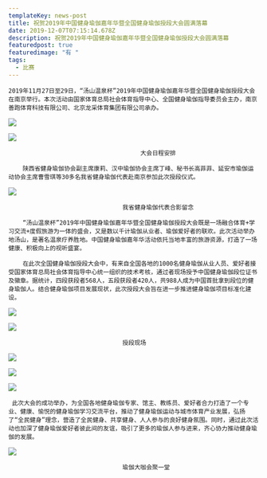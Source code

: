 ```yaml
---
templateKey: news-post
title: 祝贺2019年中国健身瑜伽嘉年华暨全国健身瑜伽授段大会圆满落幕
date: 2019-12-07T07:15:14.678Z
description: 祝贺2019年中国健身瑜伽嘉年华暨全国健身瑜伽授段大会圆满落幕
featuredpost: true
featuredimage: "有 "
tags:
  - 比赛
---
```


    2019年11月27日至29日，“汤山温泉杯”2019年中国健身瑜伽嘉年华暨全国健身瑜伽授段大会在南京举行。本次活动由国家体育总局社会体育指导中心、全国健身瑜伽指导委员会主办，南京善跑体育科技有限公司、北京龙采体育集团有限公司承办。

![](https://demotry.oss-cn-beijing.aliyuncs.com/%E7%A5%9D%E8%B4%BA2019%E5%B9%B4%E4%B8%AD%E5%9B%BD%E5%81%A5%E8%BA%AB%E7%91%9C%E4%BC%BD%E5%98%89%E5%B9%B4%E5%8D%8E%E6%9A%A8%E5%85%A8%E5%9B%BD%E5%81%A5%E8%BA%AB%E7%91%9C%E4%BC%BD%E6%8E%88%E6%AE%B5%E5%A4%A7%E4%BC%9A%E5%9C%86%E6%BB%A1%E8%90%BD%E5%B9%95/1.jpg)

![](https://demotry.oss-cn-beijing.aliyuncs.com/%E7%A5%9D%E8%B4%BA2019%E5%B9%B4%E4%B8%AD%E5%9B%BD%E5%81%A5%E8%BA%AB%E7%91%9C%E4%BC%BD%E5%98%89%E5%B9%B4%E5%8D%8E%E6%9A%A8%E5%85%A8%E5%9B%BD%E5%81%A5%E8%BA%AB%E7%91%9C%E4%BC%BD%E6%8E%88%E6%AE%B5%E5%A4%A7%E4%BC%9A%E5%9C%86%E6%BB%A1%E8%90%BD%E5%B9%95/2.jpg)

                                         大会日程安排

        陕西省健身瑜伽协会副主席康莉、汉中瑜伽协会主席丁峰、秘书长高菲菲、延安市瑜伽运动协会主席曹雪琪等30多名我省健身瑜伽代表赴南京参加此次授段仪式。

![](https://demotry.oss-cn-beijing.aliyuncs.com/%E7%A5%9D%E8%B4%BA2019%E5%B9%B4%E4%B8%AD%E5%9B%BD%E5%81%A5%E8%BA%AB%E7%91%9C%E4%BC%BD%E5%98%89%E5%B9%B4%E5%8D%8E%E6%9A%A8%E5%85%A8%E5%9B%BD%E5%81%A5%E8%BA%AB%E7%91%9C%E4%BC%BD%E6%8E%88%E6%AE%B5%E5%A4%A7%E4%BC%9A%E5%9C%86%E6%BB%A1%E8%90%BD%E5%B9%95/3.jpg)

                                    我省健身瑜伽代表合影留念

        “汤山温泉杯”2019年中国健身瑜伽嘉年华暨全国健身瑜伽授段大会既是一场融合体育+学习交流+度假旅游为一体的盛会，又是数以千计瑜伽从业者、瑜伽爱好者的联欢。此次活动举办地汤山，是著名温泉疗养胜地。中国健身瑜伽嘉年华活动依托当地丰富的旅游资源，打造了一场健康、积极向上的视听盛宴。

        在此次全国健身瑜伽授段大会中，有来自全国各地的1000名健身瑜伽从业人员、爱好者接受国家体育总局社会体育指导中心统一组织的技术考核，通过者现场授予中国健身瑜伽段位证书及徽章。据统计，四段获段者568人，五段获段者420人，共988人成为中国首批拿到段位的健身瑜伽人。结合健身瑜伽项目发展现状，此次授段大会旨在进一步推进健身瑜伽项目标准化建设。

![](https://demotry.oss-cn-beijing.aliyuncs.com/%E7%A5%9D%E8%B4%BA2019%E5%B9%B4%E4%B8%AD%E5%9B%BD%E5%81%A5%E8%BA%AB%E7%91%9C%E4%BC%BD%E5%98%89%E5%B9%B4%E5%8D%8E%E6%9A%A8%E5%85%A8%E5%9B%BD%E5%81%A5%E8%BA%AB%E7%91%9C%E4%BC%BD%E6%8E%88%E6%AE%B5%E5%A4%A7%E4%BC%9A%E5%9C%86%E6%BB%A1%E8%90%BD%E5%B9%95/4.jpg)

![](https://demotry.oss-cn-beijing.aliyuncs.com/%E7%A5%9D%E8%B4%BA2019%E5%B9%B4%E4%B8%AD%E5%9B%BD%E5%81%A5%E8%BA%AB%E7%91%9C%E4%BC%BD%E5%98%89%E5%B9%B4%E5%8D%8E%E6%9A%A8%E5%85%A8%E5%9B%BD%E5%81%A5%E8%BA%AB%E7%91%9C%E4%BC%BD%E6%8E%88%E6%AE%B5%E5%A4%A7%E4%BC%9A%E5%9C%86%E6%BB%A1%E8%90%BD%E5%B9%95/5.jpg)

                                    授段现场

![](https://demotry.oss-cn-beijing.aliyuncs.com/%E7%A5%9D%E8%B4%BA2019%E5%B9%B4%E4%B8%AD%E5%9B%BD%E5%81%A5%E8%BA%AB%E7%91%9C%E4%BC%BD%E5%98%89%E5%B9%B4%E5%8D%8E%E6%9A%A8%E5%85%A8%E5%9B%BD%E5%81%A5%E8%BA%AB%E7%91%9C%E4%BC%BD%E6%8E%88%E6%AE%B5%E5%A4%A7%E4%BC%9A%E5%9C%86%E6%BB%A1%E8%90%BD%E5%B9%95/6.jpg)

![](https://demotry.oss-cn-beijing.aliyuncs.com/%E7%A5%9D%E8%B4%BA2019%E5%B9%B4%E4%B8%AD%E5%9B%BD%E5%81%A5%E8%BA%AB%E7%91%9C%E4%BC%BD%E5%98%89%E5%B9%B4%E5%8D%8E%E6%9A%A8%E5%85%A8%E5%9B%BD%E5%81%A5%E8%BA%AB%E7%91%9C%E4%BC%BD%E6%8E%88%E6%AE%B5%E5%A4%A7%E4%BC%9A%E5%9C%86%E6%BB%A1%E8%90%BD%E5%B9%95/7.jpg)

![](https://demotry.oss-cn-beijing.aliyuncs.com/%E7%A5%9D%E8%B4%BA2019%E5%B9%B4%E4%B8%AD%E5%9B%BD%E5%81%A5%E8%BA%AB%E7%91%9C%E4%BC%BD%E5%98%89%E5%B9%B4%E5%8D%8E%E6%9A%A8%E5%85%A8%E5%9B%BD%E5%81%A5%E8%BA%AB%E7%91%9C%E4%BC%BD%E6%8E%88%E6%AE%B5%E5%A4%A7%E4%BC%9A%E5%9C%86%E6%BB%A1%E8%90%BD%E5%B9%95/8.jpg)

     此次大会的成功举办，为全国各地健身瑜伽专家、馆主、教练员、爱好者合力打造了一个专业、健康、愉悦的健身瑜伽学习交流平台，推动了健身瑜伽运动与城市体育产业发展，弘扬了“全民健身”理念，营造了全民健身、共享健身、人人参与的良好健身氛围。同时，通过此次活动也加深了健身瑜伽爱好者彼此间的友谊，吸引了更多的瑜伽人参与进来，齐心协力推动健身瑜伽的发展。

![](https://demotry.oss-cn-beijing.aliyuncs.com/%E7%A5%9D%E8%B4%BA2019%E5%B9%B4%E4%B8%AD%E5%9B%BD%E5%81%A5%E8%BA%AB%E7%91%9C%E4%BC%BD%E5%98%89%E5%B9%B4%E5%8D%8E%E6%9A%A8%E5%85%A8%E5%9B%BD%E5%81%A5%E8%BA%AB%E7%91%9C%E4%BC%BD%E6%8E%88%E6%AE%B5%E5%A4%A7%E4%BC%9A%E5%9C%86%E6%BB%A1%E8%90%BD%E5%B9%95/9.jpg)

                                    瑜伽大咖会聚一堂

<!--EndFragment-->
